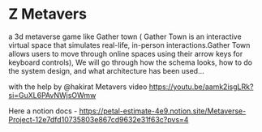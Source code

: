 # Z Metavers

a 3d metaverse game like Gather town ( Gather Town is an interactive virtual space that simulates real-life, in-person interactions.Gather Town allows users to move through online spaces using their arrow keys for keyboard controls), We will go through how the schema looks, how to do the system design, and what architecture has been used... 

with the help by @hakirat Metavers video https://youtu.be/aamk2isgLRk?si=GuXL6PAvNWjsOWmw

Here a notion docs - https://petal-estimate-4e9.notion.site/Metaverse-Project-12e7dfd10735803e867cd9632e31f63c?pvs=4
